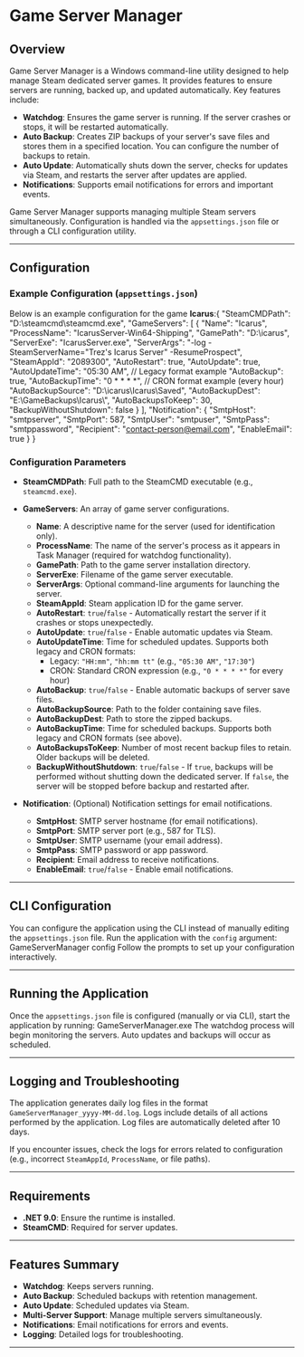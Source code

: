 # Game Server Manager

## Overview
Game Server Manager is a Windows command-line utility designed to help manage Steam dedicated server games. It provides features to ensure servers are running, backed up, and updated automatically. Key features include:

- **Watchdog**: Ensures the game server is running. If the server crashes or stops, it will be restarted automatically.
- **Auto Backup**: Creates ZIP backups of your server's save files and stores them in a specified location. You can configure the number of backups to retain.
- **Auto Update**: Automatically shuts down the server, checks for updates via Steam, and restarts the server after updates are applied.
- **Notifications**: Supports email notifications for errors and important events.

Game Server Manager supports managing multiple Steam servers simultaneously. Configuration is handled via the `appsettings.json` file or through a CLI configuration utility.

---

## Configuration

### Example Configuration (`appsettings.json`)
Below is an example configuration for the game **Icarus**:{
  "SteamCMDPath": "D:\\steamcmd\\steamcmd.exe",
  "GameServers": [
    {
      "Name": "Icarus",
      "ProcessName": "IcarusServer-Win64-Shipping",
      "GamePath": "D:\\icarus",
      "ServerExe": "IcarusServer.exe",
      "ServerArgs": "-log -SteamServerName=\"Trez's Icarus Server\" -ResumeProspect",
      "SteamAppId": "2089300",
      "AutoRestart": true,
      "AutoUpdate": true,
      "AutoUpdateTime": "05:30 AM", // Legacy format example
      "AutoBackup": true,
      "AutoBackupTime": "0 * * * *", // CRON format example (every hour)
      "AutoBackupSource": "D:\\icarus\\Icarus\\Saved",
      "AutoBackupDest": "E:\\GameBackups\\Icarus\\",
      "AutoBackupsToKeep": 30,
      "BackupWithoutShutdown": false
    }
  ],
  "Notification": {
    "SmtpHost": "smtpserver",
    "SmtpPort": 587,
    "SmtpUser": "smtpuser",
    "SmtpPass": "smtppassword",
    "Recipient": "contact-person@email.com",
    "EnableEmail": true
  }
}
### Configuration Parameters
- **SteamCMDPath**: Full path to the SteamCMD executable (e.g., `steamcmd.exe`).
- **GameServers**: An array of game server configurations.
  - **Name**: A descriptive name for the server (used for identification only).
  - **ProcessName**: The name of the server's process as it appears in Task Manager (required for watchdog functionality).
  - **GamePath**: Path to the game server installation directory.
  - **ServerExe**: Filename of the game server executable.
  - **ServerArgs**: Optional command-line arguments for launching the server.
  - **SteamAppId**: Steam application ID for the game server.
  - **AutoRestart**: `true`/`false` - Automatically restart the server if it crashes or stops unexpectedly.
  - **AutoUpdate**: `true`/`false` - Enable automatic updates via Steam.
  - **AutoUpdateTime**: Time for scheduled updates. Supports both legacy and CRON formats:
    - Legacy: `"HH:mm"`, `"hh:mm tt"` (e.g., `"05:30 AM"`, `"17:30"`)
    - CRON: Standard CRON expression (e.g., `"0 * * * *"` for every hour)
  - **AutoBackup**: `true`/`false` - Enable automatic backups of server save files.
  - **AutoBackupSource**: Path to the folder containing save files.
  - **AutoBackupDest**: Path to store the zipped backups.
  - **AutoBackupTime**: Time for scheduled backups. Supports both legacy and CRON formats (see above).
  - **AutoBackupsToKeep**: Number of most recent backup files to retain. Older backups will be deleted.
  - **BackupWithoutShutdown**: `true`/`false` - If `true`, backups will be performed without shutting down the dedicated server. If `false`, the server will be stopped before backup and restarted after.

- **Notification**: (Optional) Notification settings for email notifications.
  - **SmtpHost**: SMTP server hostname (for email notifications).
  - **SmtpPort**: SMTP server port (e.g., 587 for TLS).
  - **SmtpUser**: SMTP username (your email address).
  - **SmtpPass**: SMTP password or app password.
  - **Recipient**: Email address to receive notifications.
  - **EnableEmail**: `true`/`false` - Enable email notifications.

---

## CLI Configuration
You can configure the application using the CLI instead of manually editing the `appsettings.json` file. Run the application with the `config` argument:
GameServerManager config
Follow the prompts to set up your configuration interactively.

---

## Running the Application
Once the `appsettings.json` file is configured (manually or via CLI), start the application by running:
GameServerManager.exe
The watchdog process will begin monitoring the servers. Auto updates and backups will occur as scheduled.

---

## Logging and Troubleshooting
The application generates daily log files in the format `GameServerManager_yyyy-MM-dd.log`. Logs include details of all actions performed by the application. Log files are automatically deleted after 10 days.

If you encounter issues, check the logs for errors related to configuration (e.g., incorrect `SteamAppId`, `ProcessName`, or file paths).

---

## Requirements
- **.NET 9.0**: Ensure the runtime is installed.
- **SteamCMD**: Required for server updates.

---

## Features Summary
- **Watchdog**: Keeps servers running.
- **Auto Backup**: Scheduled backups with retention management.
- **Auto Update**: Scheduled updates via Steam.
- **Multi-Server Support**: Manage multiple servers simultaneously.
- **Notifications**: Email notifications for errors and events.
- **Logging**: Detailed logs for troubleshooting.

---






